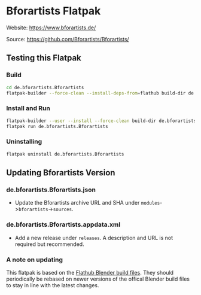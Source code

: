 # Bforartists Flatpak

Website: https://www.bforartists.de/

Source: https://github.com/Bforartists/Bforartists/

## Testing this Flatpak

### Build
```bash
cd de.bforartists.Bforartists
flatpak-builder --force-clean --install-deps-from=flathub build-dir de.bforartists.Bforartists.json
```

### Install and Run
```bash
flatpak-builder --user --install --force-clean build-dir de.bforartists.Bforartists.json
flatpak run de.bforartists.Bforartists
```

### Uninstalling
```bash
flatpak uninstall de.bforartists.Bforartists
```

## Updating Bforartists Version

### de.bforartists.Bforartists.json
- Update the Bforartists archive URL and SHA under `modules`->`bforartists`->`sources`.

### de.bforartists.Bforartists.appdata.xml
- Add a new release under `releases`. A description and URL is not required but recommended.

### A note on updating
This flatpak is based on the [Flathub Blender build files](https://github.com/flathub/org.blender.Blender). They should periodically be rebased on newer versions of the offical Blender build files to stay in line with the latest changes.
